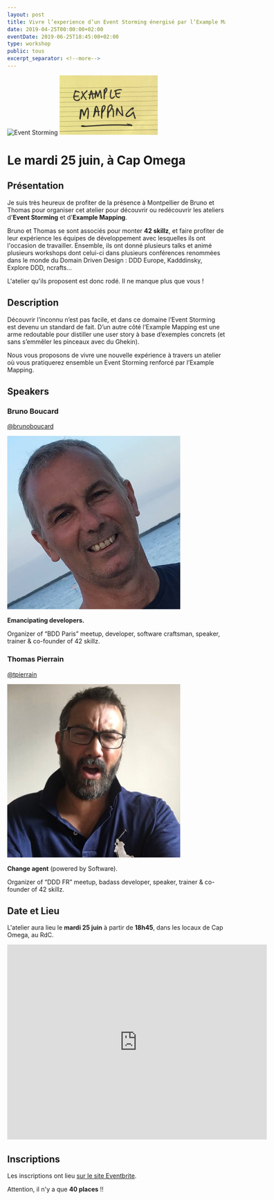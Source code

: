 ```yaml
---
layout: post
title: Vivre l’experience d’un Event Storming énergisé par l’Example Mapping
date: 2019-04-25T00:00:00+02:00
eventDate: 2019-06-25T18:45:00+02:00
type: workshop
public: tous
excerpt_separator: <!--more-->
---
```

<img alt="Event Storming" src="https://www.eventstorming.com/images/logo.58f4.png" width="45%">
<img alt="Example Mapping" src="/assets/img/example-mapping.png" width="45%">

# Le mardi 25 juin, à Cap Omega

## Présentation

Je suis très heureux de profiter de la présence à Montpellier de Bruno et Thomas pour organiser cet atelier pour découvrir ou redécouvrir les ateliers d'**Event Storming** et d'**Example Mapping**.

Bruno et Thomas se sont associés pour monter **42 skillz**, et faire profiter de leur expérience les équipes de développement avec lesquelles ils ont l'occasion de travailler. Ensemble, ils ont donné plusieurs talks et animé plusieurs workshops dont celui-ci dans plusieurs conférences renommées dans le monde du Domain Driven Design : DDD Europe, Kadddinsky, Explore DDD, ncrafts...

L'atelier qu'ils proposent est donc rodé. Il ne manque plus que vous !

## Description

Découvrir l’inconnu n’est pas facile, et dans ce domaine l’Event Storming est devenu un standard de fait. D’un autre côté l’Example Mapping est une arme redoutable pour distiller une user story à base d’exemples concrets (et sans s’emmêler les pinceaux avec du Ghekin).

Nous vous proposons de vivre une nouvelle expérience à travers un atelier où vous pratiquerez ensemble un Event Storming renforcé par l’Example Mapping.

## Speakers

### Bruno Boucard

[@brunoboucard](https://twitter.com/brunoboucard)

<a href="https://twitter.com/brunoboucard" target="_blank">
    <img alt="Bruno Boucard" src="/assets/img/bruno.jpeg">
</a>

**Emancipating developers.**

Organizer of “BDD Paris” meetup, developer, software craftsman, speaker, trainer & co-founder of 42 skillz.

### Thomas Pierrain

[@tpierrain](https://twitter.com/tpierrain)

<a href="https://twitter.com/tpierrain" target="_blank">
    <img alt="Thomas Pierrain" src="/assets/img/thomas.jpeg">
</a>

**Change agent** (powered by Software).

Organizer of “DDD FR” meetup, badass developer, speaker, trainer & co-founder of 42 skillz.

## Date et Lieu

L'atelier aura lieu le **mardi 25 juin** à partir de **18h45**, dans les locaux de Cap Omega, au RdC.

<iframe src="https://www.google.com/maps/embed?pb=!1m18!1m12!1m3!1d2888.4234082945363!2d3.912488015872292!3d43.618545679122555!2m3!1f0!2f0!3f0!3m2!1i1024!2i768!4f13.1!3m3!1m2!1s0x12b6a58f8a9b7d01%3A0xb76b13a1449f9026!2sCap+Om%C3%A9ga!5e0!3m2!1sen!2sfr!4v1556577920835!5m2!1sen!2sfr" width="600" height="450" frameborder="0" style="border:0" allowfullscreen></iframe>

## Inscriptions

Les inscriptions ont lieu [sur le site Eventbrite](https://www.eventbrite.com/e/vivre-lexperience-dun-event-storming-energise-par-lexample-mapping-tickets-61074309905).

Attention, il n'y a que **40 places** !!